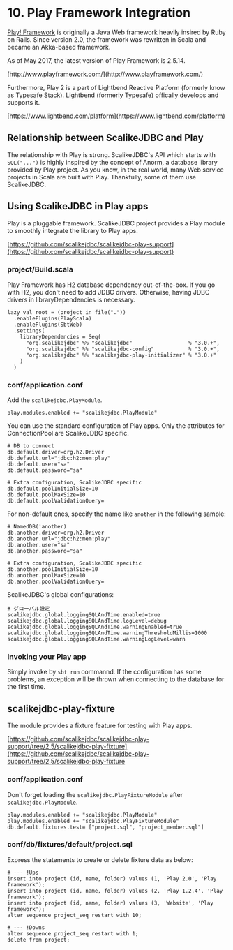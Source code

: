 # 10. Play Framework Integration

[Play! Framework](http://www.playframework.com/)  is originally a Java Web framework heavily insired by Ruby on Rails. Since version 2.0, the framework was rewritten in Scala and became an Akka-based framework.

As of May 2017, the latest version of Play Framework is 2.5.14.

[http://www.playframework.com/](http://www.playframework.com/)

Furthermore, Play 2 is a part of Lightbend Reactive Platform (formerly know as Typesafe Stack). Lightbend (formerly Typesafe) offically develops and supports it.

[https://www.lightbend.com/platform](https://www.lightbend.com/platform)


## Relationship between ScalikeJDBC and Play

The relationship with Play is strong. ScalikeJDBC's API which starts with `SQL("...")` is highly inspired by the concept of Anorm, a database library provided by Play project. As you know, in the real world, many Web service projects in Scala are built with Play. Thankfully, some of them use ScalikeJDBC.


## Using ScalikeJDBC in Play apps

Play is a pluggable framework. ScalikeJDBC project provides a Play module to smoothly integrate the library to Play apps.

[https://github.com/scalikejdbc/scalikejdbc-play-support](https://github.com/scalikejdbc/scalikejdbc-play-support)

### project/Build.scala

Play Framework has H2 database dependency out-of-the-box. If you go with H2, you don't need to add JDBC drivers. Otherwise, having JDBC drivers in libraryDependencies is necessary.

    lazy val root = (project in file("."))
      .enablePlugins(PlayScala)
      .enablePlugins(SbtWeb)
      .settings(
        libraryDependencies = Seq(
          "org.scalikejdbc" %% "scalikejdbc"                  % "3.0.+",
          "org.scalikejdbc" %% "scalikejdbc-config"           % "3.0.+",
          "org.scalikejdbc" %% "scalikejdbc-play-initializer" % "3.0.+"
        )
      )

### conf/application.conf

Add the `scalikejdbc.PlayModule`.

    play.modules.enabled += "scalikejdbc.PlayModule"

You can use the standard configuration of Play apps. Only the attributes for ConnectionPool are ScalikeJDBC specific.

    # DB to connect
    db.default.driver=org.h2.Driver
    db.default.url="jdbc:h2:mem:play"
    db.default.user="sa"
    db.default.password="sa"

    # Extra configuration, ScalikeJDBC specific
    db.default.poolInitialSize=10
    db.default.poolMaxSize=10
    db.default.poolValidationQuery=

For non-default ones, specify the name like `another` in the following sample:

    # NamedDB('another)
    db.another.driver=org.h2.Driver
    db.another.url="jdbc:h2:mem:play"
    db.another.user="sa"
    db.another.password="sa"

    # Extra configuration, ScalikeJDBC specific
    db.another.poolInitialSize=10
    db.another.poolMaxSize=10
    db.another.poolValidationQuery=

ScalikeJDBC's global configurations:

    # グローバル設定
    scalikejdbc.global.loggingSQLAndTime.enabled=true
    scalikejdbc.global.loggingSQLAndTime.logLevel=debug
    scalikejdbc.global.loggingSQLAndTime.warningEnabled=true
    scalikejdbc.global.loggingSQLAndTime.warningThresholdMillis=1000
    scalikejdbc.global.loggingSQLAndTime.warningLogLevel=warn

### Invoking your Play app

Simply invoke by `sbt run` commannd. If the configuration has some problems, an exception will be thrown when connecting to the database for the first time.

## scalikejdbc-play-fixture

The module provides a fixture feature for testing with Play apps.

[https://github.com/scalikejdbc/scalikejdbc-play-support/tree/2.5/scalikejdbc-play-fixture](https://github.com/scalikejdbc/scalikejdbc-play-support/tree/2.5/scalikejdbc-play-fixture

### conf/application.conf

Don't forget loading the `scalikejdbc.PlayFixtureModule` after `scalikejdbc.PlayModule`.

    play.modules.enabled += "scalikejdbc.PlayModule"
    play.modules.enabled += "scalikejdbc.PlayFixtureModule"
    db.default.fixtures.test= ["project.sql", "project_member.sql"]

### conf/db/fixtures/default/project.sql

Express the statements to create or delete fixture data as below:

    # --- !Ups
    insert into project (id, name, folder) values (1, 'Play 2.0', 'Play framework');
    insert into project (id, name, folder) values (2, 'Play 1.2.4', 'Play framework');
    insert into project (id, name, folder) values (3, 'Website', 'Play framework');
    alter sequence project_seq restart with 10;

    # --- !Downs
    alter sequence project_seq restart with 1;
    delete from project;
